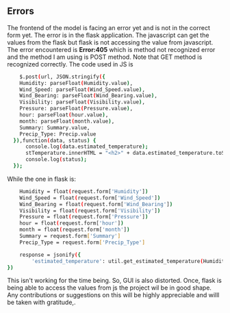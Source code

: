 
## Errors

The frontend of the model is facing an error yet and is not in the correct form yet. The error is in the flask application. The javascript can get the values from the flask but flask is not accessing the value from javascript. The error encountered is **Error:405** which is method not recognized error and the method I am using is POST method. Note that GET method is recognized correctly. The code used in JS is 

```bash
    $.post(url, JSON.stringify({
    Humidity: parseFloat(Humidity.value),
    Wind_Speed: parseFloat(Wind_Speed.value),
    Wind_Bearing: parseFloat(Wind_Bearing.value),
    Visibility: parseFloat(Visibility.value),
    Pressure: parseFloat(Pressure.value),
    hour: parseFloat(hour.value),
    month: parseFloat(month.value),
    Summary: Summary.value,
    Precip_Type: Precip.value
  }),function(data, status) {
      console.log(data.estimated_temperature);
      stTemperature.innerHTML = "<h2>" + data.estimated_temperature.toString() + " °C</h2>";
      console.log(status);
  });
```
While the one in flask is:

```bash
    Humidity = float(request.form['Humidity'])
    Wind_Speed = float(request.form['Wind_Speed'])
    Wind_Bearing = float(request.form['Wind_Bearing'])
    Visibility = float(request.form['Visibility'])
    Pressure = float(request.form['Pressure'])
    hour = float(request.form['hour'])
    month = float(request.form['month'])
    Summary = request.form['Summary']
    Precip_Type = request.form['Precip_Type']

    response = jsonify({
        'estimated_temperature': util.get_estimated_temperature(Humidity,Wind_Speed,Wind_Bearing,Visibility,Pressure,hour,month,Summary,Precip_Type)
})
```
This isn't working for the time being. So, GUI is also distorted. Once, flask is being able to access the values from js the project wil be in good shape. Any contributions or suggestions on this will be highly appreciable and willl be taken with gratitude,.

